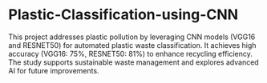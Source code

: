 # Plastic-Classification-using-CNN
This project addresses plastic pollution by leveraging CNN models (VGG16 and RESNET50) for automated plastic waste classification. It achieves high accuracy (VGG16: 75%, RESNET50: 81%) to enhance recycling efficiency. The study supports sustainable waste management and explores advanced AI for future improvements.
